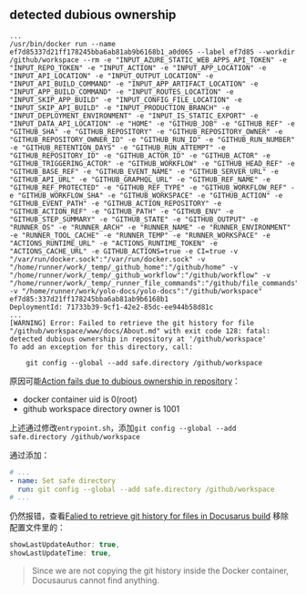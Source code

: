 ## detected dubious ownership

```log
...
/usr/bin/docker run --name ef7d85337d21ff178245bba6ab81ab9b6168b1_a0d065 --label ef7d85 --workdir /github/workspace --rm -e "INPUT_AZURE_STATIC_WEB_APPS_API_TOKEN" -e "INPUT_REPO_TOKEN" -e "INPUT_ACTION" -e "INPUT_APP_LOCATION" -e "INPUT_API_LOCATION" -e "INPUT_OUTPUT_LOCATION" -e "INPUT_API_BUILD_COMMAND" -e "INPUT_APP_ARTIFACT_LOCATION" -e "INPUT_APP_BUILD_COMMAND" -e "INPUT_ROUTES_LOCATION" -e "INPUT_SKIP_APP_BUILD" -e "INPUT_CONFIG_FILE_LOCATION" -e "INPUT_SKIP_API_BUILD" -e "INPUT_PRODUCTION_BRANCH" -e "INPUT_DEPLOYMENT_ENVIRONMENT" -e "INPUT_IS_STATIC_EXPORT" -e "INPUT_DATA_API_LOCATION" -e "HOME" -e "GITHUB_JOB" -e "GITHUB_REF" -e "GITHUB_SHA" -e "GITHUB_REPOSITORY" -e "GITHUB_REPOSITORY_OWNER" -e "GITHUB_REPOSITORY_OWNER_ID" -e "GITHUB_RUN_ID" -e "GITHUB_RUN_NUMBER" -e "GITHUB_RETENTION_DAYS" -e "GITHUB_RUN_ATTEMPT" -e "GITHUB_REPOSITORY_ID" -e "GITHUB_ACTOR_ID" -e "GITHUB_ACTOR" -e "GITHUB_TRIGGERING_ACTOR" -e "GITHUB_WORKFLOW" -e "GITHUB_HEAD_REF" -e "GITHUB_BASE_REF" -e "GITHUB_EVENT_NAME" -e "GITHUB_SERVER_URL" -e "GITHUB_API_URL" -e "GITHUB_GRAPHQL_URL" -e "GITHUB_REF_NAME" -e "GITHUB_REF_PROTECTED" -e "GITHUB_REF_TYPE" -e "GITHUB_WORKFLOW_REF" -e "GITHUB_WORKFLOW_SHA" -e "GITHUB_WORKSPACE" -e "GITHUB_ACTION" -e "GITHUB_EVENT_PATH" -e "GITHUB_ACTION_REPOSITORY" -e "GITHUB_ACTION_REF" -e "GITHUB_PATH" -e "GITHUB_ENV" -e "GITHUB_STEP_SUMMARY" -e "GITHUB_STATE" -e "GITHUB_OUTPUT" -e "RUNNER_OS" -e "RUNNER_ARCH" -e "RUNNER_NAME" -e "RUNNER_ENVIRONMENT" -e "RUNNER_TOOL_CACHE" -e "RUNNER_TEMP" -e "RUNNER_WORKSPACE" -e "ACTIONS_RUNTIME_URL" -e "ACTIONS_RUNTIME_TOKEN" -e "ACTIONS_CACHE_URL" -e GITHUB_ACTIONS=true -e CI=true -v "/var/run/docker.sock":"/var/run/docker.sock" -v "/home/runner/work/_temp/_github_home":"/github/home" -v "/home/runner/work/_temp/_github_workflow":"/github/workflow" -v "/home/runner/work/_temp/_runner_file_commands":"/github/file_commands" -v "/home/runner/work/yolo-docs/yolo-docs":"/github/workspace" ef7d85:337d21ff178245bba6ab81ab9b6168b1
DeploymentId: 71733b39-9cf1-42e2-85dc-ee944b58d81c
...
[WARNING] Error: Failed to retrieve the git history for file "/github/workspace/www/docs/About.md" with exit code 128: fatal: detected dubious ownership in repository at '/github/workspace'
To add an exception for this directory, call:

	git config --global --add safe.directory /github/workspace
```

原因可能[Action fails due to dubious ownership in repository](https://github.com/webispy/checkpatch-action/issues/16)：

- docker container uid is 0(root)
- github workspace directory owner is 1001

上述通过修改`entrypoint.sh`，添加`git config --global --add safe.directory /github/workspace`

通过添加：

```yml
# ...
- name: Set safe directory
  run: git config --global --add safe.directory /github/workspace
# ...
```

仍然报错，查看[Falied to retrieve git history for files in Docusarus build](https://github.com/Seneca-CDOT/telescope/issues/3403) 移除配置文件里的：

```js
showLastUpdateAuthor: true,
showLastUpdateTime: true,
```

> Since we are not copying the git history inside the Docker container, Docusaurus cannot find anything.
